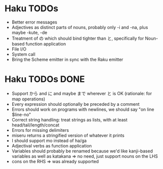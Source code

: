 # Haku TODOs

- Better error messages
- Adjectives as distinct parts of nouns, probably only -i and -na, plus maybe -kute, -de
- Treatment of の which should bind tighter than と, specifically for Noun-based function application
- File I/O
- System call
- Bring the Scheme emitter in sync with the Raku emitter

# Haku TODOs DONE

- Support から and に and maybe まで wherever と is OK (rationale: for map operations)
- Every expression should optionally be preceded by a comment
- Errors should work on programs with newlines, we should say "on line $line-no"
- Correct string handling: treat strings as lists, with at least head/tail/length/concat
- Errors for missing delimiters
- miseru returns a stringified version of whatever it prints
- I should support mo instead of ha/ga
- Adjectival verbs as function application
- Variables should probably be renamed because we'd like kanji-based variables as well as katakana => no need, just support nouns on the LHS
- cons on the RHS => was already supported